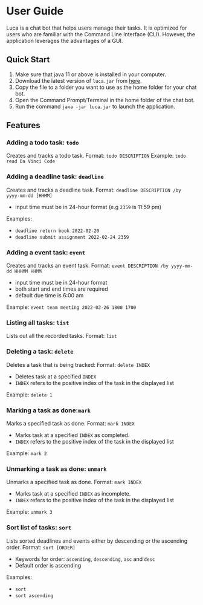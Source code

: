 
# User Guide
Luca is a chat bot that helps users manage their tasks. It is optimized for users who are familiar with the Command Line Interface (CLI). However, the application leverages the advantages of a GUI.

## Quick Start
1.    Make sure that java 11 or above is installed in your computer.
2.  Download the latest version of `luca.jar` from [here](https://github.com/thikhinab/ip/releases).
3. Copy the file to a folder you want to use as the home folder for your chat bot.
4. Open the Command Prompt/Terminal in the home folder of the chat bot.
5. Run the command `java -jar luca.jar` to launch the application.

## Features
### Adding a todo task: `todo`
Creates and tracks a todo task.
Format: `todo DESCRIPTION`
Example: `todo read Da Vinci Code`


### Adding a deadline task: `deadline`
Creates and tracks a deadline task.
Format: `deadline DESCRIPTION /by yyyy-mm-dd [HHMM]`
-  input time must be in 24-hour format (e.g `2359`  is 11:59 pm)

Examples:
-  `deadline return book 2022-02-20 `
- `deadline submit assignment 2022-02-24 2359`

### Adding a event task: `event`
Creates and tracks an event task.
Format: `event DESCRIPTION /by yyyy-mm-dd HHHMM HHMM`
- input time must be in 24-hour format
- both start and end times are required
- default due time is 6:00 am

Example: `event team meeting 2022-02-26 1800 1700`

### Listing all tasks: `list`
Lists out all the recorded tasks.
Format: `list`

### Deleting a task: `delete`
Deletes a task that is being tracked:
Format: `delete INDEX`
- Deletes task at a specified `INDEX`
-  `INDEX` refers to the positive index of the task in the displayed list

Example: `delete 1`

### Marking a task as done:`mark`
Marks a specified task as done.
Format: `mark INDEX`
- Marks task at a specified `INDEX` as completed.
-  `INDEX` refers to the positive index of the task in the displayed list

Example: `mark 2`

### Unmarking a task as done: `unmark`
Unmarks a specified task as done.
Format: `mark INDEX`
- Marks task at a specified `INDEX` as incomplete.
-  `INDEX` refers to the positive index of the task in the displayed list

Example: `unmark 3`

### Sort list of tasks: `sort`
Lists sorted deadlines and events either by descending or the ascending order.
Format: `sort [ORDER]`
- Keywords for order: `ascending`, `descending`, `asc` and `desc`
- Default order is ascending

Examples:
- `sort`
- `sort ascending`
	 


